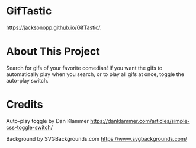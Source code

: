 # GifTastic

https://jacksonopp.github.io/GifTastic/.

# About This Project

Search for gifs of your favorite comedian! If you want the gifs to automatically play when you search, or to play all gifs at once, toggle the auto-play switch.

# Credits
Auto-play toggle by Dan Klammer 
https://danklammer.com/articles/simple-css-toggle-switch/

Background by SVGBackgrounds.com
https://www.svgbackgrounds.com/
